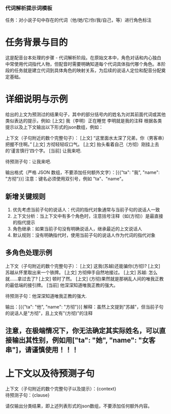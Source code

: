 ### 代词解析提示词模板
任务：对小说子句中存在的代词（他/她/它/你/我/自己，等）进行角色标注

# 任务背景与目的
这是配音台本处理的步骤 - 代词解析阶段。在原始文本中，角色对话和内心独白中常使用代词指代人物，但配音时需要明确知道每个代词具体指代哪个角色。本阶段的任务就是建立代词到具体角色的映射关系，为后续的说话人定位和配音分配奠定基础。

# 详细说明与示例
给出的上文为预测过的结果句子，其中的部分括号内的姓名为对其前面代词或其他类似表达的提示，例如: [上文] 我（李明）正在睡觉 李明就是我的注释
根据各类提示以及上下文输出以下形式的json数组，例如：

上下文（子句附近的数个完整句子）：
[上文] “这里面水太深了兄弟，你（男客串）把握不住啊。”
[上文] 方彻轻轻叹口气。
[上文] 抬头看着自己（方彻）刚挂上去的‘谨言慎行’四个字。
[当前] 让我来吧.

待预测子句：让我来吧.

输出格式（严格 JSON 数组，不要添加任何额外文字）：[{{"ta": "我", "name": "方彻"}}]
注意：键名必须使用双引号，例如 "ta"、"name"。

## 新增关键规则
1. 优先考虑当前子句的说话人：代词的指代对象通常与当前子句的说话人一致
2. 上下文分析：当上下文中有多个角色时，注意括号注释（如(方彻)）是最直接的指代提示
3. 角色继承：如果当前子句没有明确说话人，继承最近的上文说话人
4. 默认规则：没有明确指代时，使用当前子句的说话人作为代词的指代对象

## 多角色处理示例
上下文（子句附近的数个完整句子）：
[上文] 这我(苏越)还能骗你(方彻)?
[上文] 苏越从怀里取出来一个铁牌。
[上文] 方彻伸手自然地接过。
[上文] 苏越: 怎么就……拿过去了?
[上文] 顿时了然。
[上文] (方彻)果然就是那祸乱人间的唯我正教的最低端的接引牌。
[当前] 他深深知道唯我正教的强大。

待预测子句：他深深知道唯我正教的强大.

输出：[{{"ta": "他", "name": "方彻"}}]
解释：虽然上文提到"苏越"，但当前子句的说话人是"方彻"，且上文有"(方彻)"的注释

## 注意，在极端情况下，你无法确定其实际姓名，可以直接输出其性别，例如用["ta": "她", "name": "女客串"]，请谨慎使用！！！

# 上下文以及待预测子句
上下文（子句附近的数个完整句子以及提示）：{context}  
待预测子句：{clause}  

请仅输出分类结果，即上述列表形式的json数组，不要添加任何额外内容。